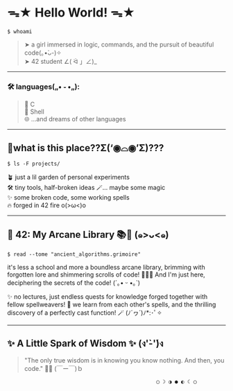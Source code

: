 <!--
  (ﾉ◕ヮ◕)ﾉ*:･ﾟ✧
     compiling brain.c
     please stand by...
-->

# ᯓ★ Hello World! ᯓ★
` $ whoami `
> ➤ a girl immersed in logic, commands, and the pursuit of beautiful code(｡•̀ᴗ-)✧    
> ➤ 42 student ∠( ᐛ 」∠)_
---

### 🛠 languages(„• ֊ •„):   
>🌊 C    
>🐚 Shell   
>🌐 ...and dreams of other languages

---

## 🌌what is this place??Σ(‘◉⌓◉’Σ)???
```
$ ls -F projects/
```
🪴 just a lil garden of personal experiments    
🛠️ tiny tools, half-broken ideas
🪄... maybe some magic  
✨ some broken code, some working spells  
🔥 forged in 42 fire o(>ω<)o

---

## 🌠 42: My Arcane Library 📚🔮 (๑>ᴗ<๑)
```
$ read --tome "ancient_algorithms.grimoire" 
```

it's less a school and more a boundless arcane library,
brimming with forgotten lore and shimmering scrolls of code! 📜✨🌌
And I'm just here, deciphering the secrets of the code! (´｡• ᵕ •｡`)

✨ no lectures, just endless quests for knowledge forged together with fellow spellweavers! 🔮 we learn from each other's spells, and the thrilling discovery of a perfectly cast function! 🪄 (ﾉ´ヮ´)ﾉ*:･ﾟ✧

---

## ✨ A Little Spark of Wisdom ✨ (ง'̀-'́)ง

>"The only true wisdom is in knowing you know nothing. And then, you code." 🧠💫 (￣ー￣)ｂ


<!--
## 🪐 coming soon...

* 🔗 portfolio \[*to be conjured*]
* 🧃linkedin \[*pending identity synthesis*]

---
-->
                                                    ◯ ☽ ◑ ● ◐ ☾ ◯
